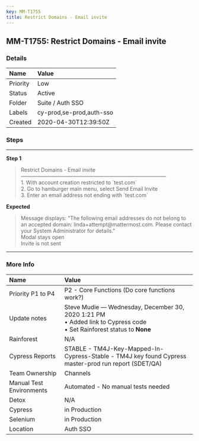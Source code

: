 ```yaml
---
key: MM-T1755
title: Restrict Domains - Email invite
---
```


## MM-T1755: Restrict Domains - Email invite

### Details

| Name     | Value                    |
| :------- | :----------------------- |
| Priority | Low                      |
| Status   | Active                   |
| Folder   | Suite / Auth SSO         |
| Labels   | cy-prod,se-prod,auth-sso |
| Created  | 2020-04-30T12:39:50Z     |

### Steps

<hr/>

**Step 1**

> <article>Restrict Domains - Email invite<br />&mdash;&mdash;&mdash;&mdash;&mdash;&mdash;&mdash;&mdash;&mdash;&mdash;&mdash;&mdash;&mdash;&mdash;&mdash;&mdash;&mdash;&mdash;&mdash;&mdash;&mdash;&mdash;&mdash;&mdash;&mdash;&mdash;&mdash;&mdash;<br />1. With account creation restricted to `test.com`<br />2. Go to hamburger main menu, select Send Email Invite<br />3. Enter an email address not ending with `test.com`</article>

**Expected**

> <article>Message displays: &quot;The following email addresses do not belong to an accepted domain: linda+attempt@mattermost.com. Please contact your System Administrator for details.&quot;<br />Modal stays open<br />Invite is not sent</article>

<hr/>

### More Info

| Name                     | Value                                                                                                                                      |
| :----------------------- | :----------------------------------------------------------------------------------------------------------------------------------------- |
| Priority P1 to P4        | P2 - Core Functions (Do core functions work?)                                                                                              |
| Update notes             | Steve Mudie — Wednesday, December 30, 2020 1:21 PM<br />• Added link to Cypress code<br />• Set Rainforest status to <strong>None</strong> |
| Rainforest               | N/A                                                                                                                                        |
| Cypress Reports          | STABLE - TM4J-Key-Mapped-In-Cypress-Stable - TM4J key found Cypress master-prod run report (SDET/QA)                                       |
| Team Ownership           | Channels                                                                                                                                   |
| Manual Test Environments | Automated - No manual tests needed                                                                                                         |
| Detox                    | N/A                                                                                                                                        |
| Cypress                  | in Production                                                                                                                              |
| Selenium                 | in Production                                                                                                                              |
| Location                 | Auth SSO                                                                                                                                   |
